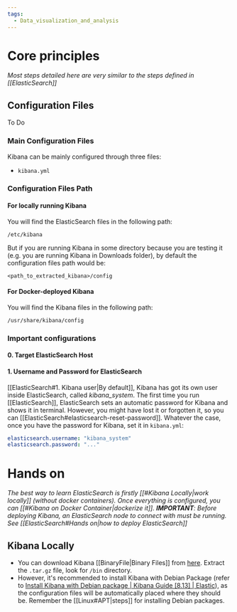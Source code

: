 ```yaml
---
tags:
  - Data_visualization_and_analysis
---
```

# Core principles
_Most steps detailed here are very similar to the steps defined in [[ElasticSearch]]_
## Configuration Files
To Do
### Main Configuration Files
Kibana can be mainly configured through three files:
- ```kibana.yml```
### Configuration Files Path
#### For locally running Kibana
You will find the ElasticSearch files in the following path:
```
/etc/kibana
```
But if you are running Kibana in some directory because you are testing it (e.g. you are running Kibana in Downloads folder), by default the configuration files path would be:
```
<path_to_extracted_kibana>/config
```
#### For Docker-deployed Kibana
You will find the Kibana files in the following path:
```
/usr/share/kibana/config
```
### Important configurations
#### 0. Target ElasticSearch Host
#### 1. Username and Password for ElasticSearch
[[ElasticSearch#1. Kibana user|By default]], Kibana has got its own user inside ElasticSearch, called _kibana_system_. The first time you run [[ElasticSearch]], ElasticSearch sets an automatic password for Kibana and shows it in terminal. However, you might have lost it or forgotten it, so you can [[ElasticSearch#elasticsearch-reset-password]]. Whatever the case, once you have the password for Kibana, set it in `kibana.yml`:
```kibana.yml
elasticsearch.username: "kibana_system"
elasticsearch.password: "..."
```
# Hands on
_The best way to learn ElasticSearch is firstly [[#Kibana Locally|work locally]] (without docker containers). Once everything is configured, you can [[#Kibana on Docker Container|dockerize it]].
**IMPORTANT**: Before deploying Kibana, an ElasticSearch node to connect with must be running. See [[ElasticSearch#Hands on|how to deploy ElasticSearch]]_
## Kibana Locally
- You can download Kibana [[BinaryFile|Binary Files]] from [here](https://www.elastic.co/es/downloads/kibana). Extract the ```.tar.gz``` file, look for ```/bin``` directory.
- However, it's recommended to install Kibana with Debian Package (refer to [Install Kibana with Debian package | Kibana Guide [8.13] | Elastic](https://www.elastic.co/guide/en/kibana/current/deb.html)), as the configuration files will be automatically placed where they should be. Remember the [[Linux#APT|steps]] for installing Debian packages.
